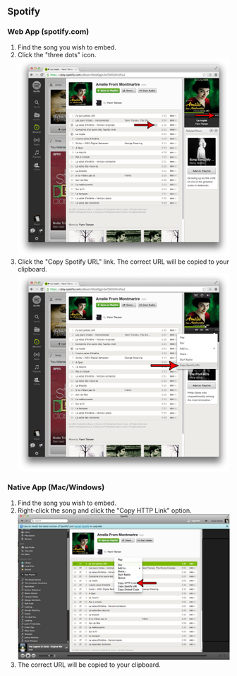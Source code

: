 ## Spotify

### Web App (spotify.com)

1. Find the song you wish to embed.
2. Click the "three dots" icon.  
![Spotify 1](images/spotify1.png)
3. Click the "Copy Spotify URL" link. The correct URL will be copied to your clipboard.  
![Spotify 2](images/spotify2.png)


### Native App (Mac/Windows)

1. Find the song you wish to embed.
2. Right-click the song and click the "Copy HTTP Link" option.  
![Spotify 3](images/spotify3.png)
3. The correct URL will be copied to your clipboard.
